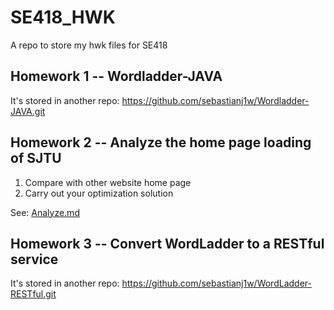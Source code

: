 # SE418_HWK
A repo to store my hwk files for SE418

## Homework 1 -- Wordladder-JAVA

It's stored in another repo:
https://github.com/sebastianj1w/Wordladder-JAVA.git

## Homework 2 -- Analyze the home page loading of SJTU

1. Compare with other website home page
2. Carry out your optimization solution

See: [Analyze.md](./HW2/Analyze.md "HW2-Analyze")

## Homework 3 -- Convert WordLadder to a RESTful service

It's stored in another repo:
https://github.com/sebastianj1w/WordLadder-RESTful.git
